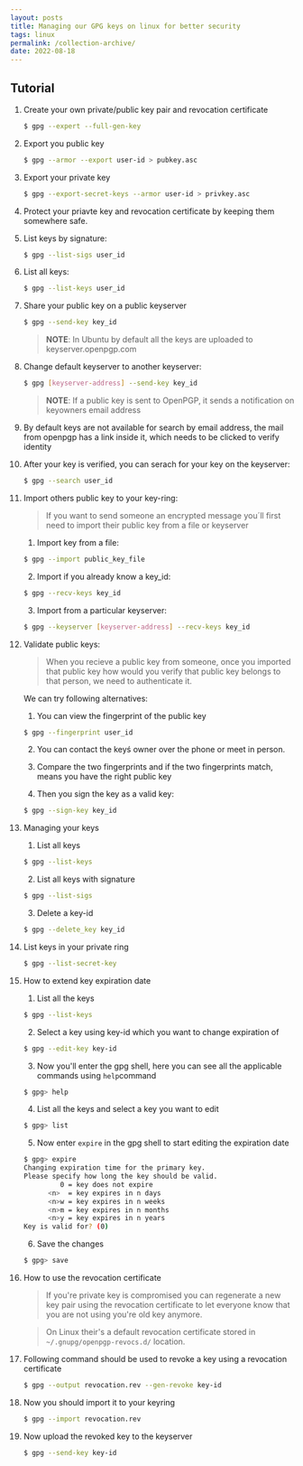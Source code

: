 ```yaml
---
layout: posts
title: Managing our GPG keys on linux for better security
tags: linux
permalink: /collection-archive/
date: 2022-08-18
---
```

## Tutorial


1. Create your own private/public key pair and revocation certificate
	```bash
	$ gpg --expert --full-gen-key	
	```
2. Export you public key
	```bash
	$ gpg --armor --export user-id > pubkey.asc
	```
3. Export your private key
	```bash
	$ gpg --export-secret-keys --armor user-id > privkey.asc
	```
4. Protect your priavte key and revocation certificate by keeping them somewhere safe.
5. List keys by signature:
	```bash
	$ gpg --list-sigs user_id
	```
6. List all keys:
	```bash
	$ gpg --list-keys user_id
	```
	
7. Share your public key on a public keyserver
	```bash
	$ gpg --send-key key_id
	```
	
	>**NOTE**: In Ubuntu by default all the keys are uploaded to keyserver.openpgp.com

8. Change default keyserver to another keyserver:
	```bash
	$ gpg [keyserver-address] --send-key key_id
	```
	
	>**NOTE**: If a public key is sent to OpenPGP, it sends a notification 
	on keyowners email address

9. By default keys are not available for search by email address, the mail
   from openpgp has a link inside it, which needs to be clicked to verify identity

10. After your key is verified, you can serach for your key on the keyserver:
	```bash
	$ gpg --search user_id
	```
	
11. Import others public key to your key-ring:
	>If you want to send someone an encrypted message you´ll first need to import
	their public key from a file or keyserver
	
	1. Import key from a file:
	```bash
	$ gpg --import public_key_file
	```

	2. Import if you already know a key_id:
	```bash
	$ gpg --recv-keys key_id
	```

	3. Import from a particular keyserver:
	```bash
	$ gpg --keyserver [keyserver-address] --recv-keys key_id
	```

12. Validate public keys:
	>When you recieve a public key from someone, once you imported that public key
	how would you verify that public key belongs to that person, we need to authenticate it.


	We can try following alternatives:
	1. You can view the fingerprint of the public key
	```bash
	$ gpg --fingerprint user_id
	```

	2. You can contact the keyś owner over the phone or meet in person.
	
	3. Compare the two fingerprints and if the two fingerprints match, means you have the right public key
	
	5. Then you sign the key as a valid key:
	```bash
	$ gpg --sign-key key_id
	```


13. Managing your keys

	1. List all keys
	```bash
	$ gpg --list-keys
	```

	2. List all keys with signature
	```bash
	$ gpg --list-sigs
	```

	3. Delete a key-id
	```bash
	$ gpg --delete_key key_id
	```

14. List keys in your private ring
	```bash
	$ gpg --list-secret-key
	```

15. How to extend key expiration date
	1. List all the keys
	```bash
	$ gpg --list-keys
	```
	
	2. Select a key using key-id which you want to change expiration of
	```bash
	$ gpg --edit-key key-id
	```
	
	3. Now you'll enter the gpg shell, here you can see all the applicable commands using `help`command
	```bash
	$ gpg> help
	```
	
	4. List all the keys and select a key you want to edit
	```bash
	$ gpg> list
	```
	
	5. Now enter  `expire` in the gpg shell to start editing the expiration date
	```bash
	$ gpg> expire
	Changing expiration time for the primary key.
	Please specify how long the key should be valid.
			 0 = key does not expire
		  <n>  = key expires in n days
		  <n>w = key expires in n weeks
		  <n>m = key expires in n months
		  <n>y = key expires in n years
	Key is valid for? (0)
	```
	
	6. Save the changes
	```bash
	$ gpg> save
	```

16. How to use the revocation certificate
	> If you're private key is compromised you can regenerate a new key pair using the revocation certificate to let everyone know that you are not using you're old key anymore.
	
	> On Linux their's a default revocation certificate stored in `~/.gnupg/openpgp-revocs.d/` location.

17. Following command should be used to revoke a key using a revocation certificate
	```bash
	$ gpg --output revocation.rev --gen-revoke key-id
	```
18. Now you should import it to your keyring
	```bash
	$ gpg --import revocation.rev
	```
19. Now upload the revoked key to the keyserver
	```bash
	$ gpg --send-key key-id
	```
	
